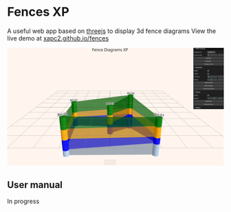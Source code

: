 # Fences XP
A useful web app based on [threejs](https://threejs.org/) to display 3d fence diagrams
View the live demo at [xapc2.github.io/fences](https://xapc2.github.io/fences)

![alt text](https://github.com/xapc2/fences/raw/main/images/screenshot.png "Fences app")

## User manual
In progress
